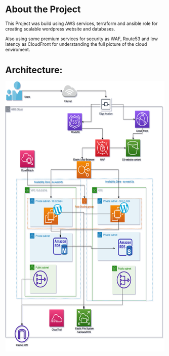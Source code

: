 # About the Project

This Project was build using AWS services, terraform and ansible role for creating scalable wordpress website and databases.

Also using some premium services for security as WAF, Route53 and low latency as CloudFront for understanding the full picture of the cloud enviroment.

# Architecture:  
<img src="./AWS_WP_EFS.png" width="650" height="850">

